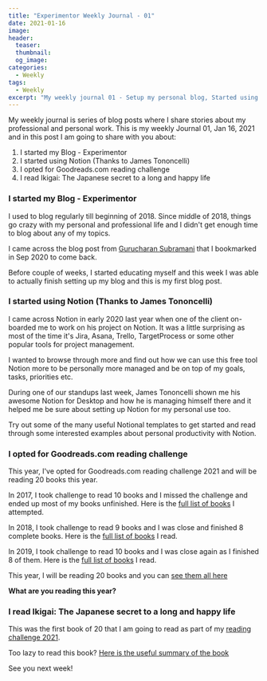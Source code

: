 ```yaml
---
title: "Experimentor Weekly Journal - 01"
date: 2021-01-16
image: 
header:
  teaser: 
  thumbnail: 
  og_image: 
categories:
  - Weekly
tags:
  - Weekly
excerpt: "My weekly journal 01 - Setup my personal blog, Started using Notion, Read a small book and more"
---
```


My weekly journal is series of blog posts where I share stories about my professional and personal work. This is my weekly Journal 01, Jan 16, 2021 and in this post I am going to share with you about:

1. I started my Blog - Experimentor
2. I started using Notion (Thanks to James Tononcelli)
3. I opted for Goodreads.com reading challenge
4. I read Ikigai: The Japanese secret to a long and happy life 

### I started my Blog - Experimentor
I used to blog regularly till beginning of 2018. Since middle of 2018, things go crazy with my personal and professional life and I didn't get enough time to blog about any of my topics.

I came across the blog post from [Gurucharan Subramani](https://www.gurucharan.in/blog/blogging-as-a-developer/) that I bookmarked in Sep 2020 to come back. 

Before couple of weeks, I started educating myself and this week I was able to actually finish setting up my blog and this is my first blog post.

### I started using Notion (Thanks to James Tononcelli)
I came across Notion in early 2020 last year when one of the client on-boarded me to work on his project on Notion. It was a little surprising as most of the time it's Jira, Asana, Trello, TargetProcess or some other popular tools for project management. 

I wanted to browse through more and find out how we can use this free tool Notion more to be personally more managed and be on top of my goals, tasks, priorities etc.

During one of our standups last week, James Tononcelli shown me his awesome Notion for Desktop and how he is managing himself there and it helped me be sure about setting up Notion for my personal use too.

Try out some of the many useful Notional templates to get started and read through some interested examples about personal productivity with Notion.

### I opted for Goodreads.com reading challenge 
This year, I've opted for Goodreads.com reading challenge 2021 and will be reading 20 books this year.

In 2017, I took challenge to read 10 books and I missed the challenge and ended up most of my books unfinished. Here is the [full list of books](https://www.goodreads.com/user_challenges/8895320) I attempted.

In 2018, I took challenge to read 9 books and I was close and finished 8 complete books. Here is the [full list of books](https://www.goodreads.com/user_challenges/10652962) I read.

In 2019, I took challenge to read 10 books and I was close again as I finished 8 of them. Here is the [full list of books](https://www.goodreads.com/user_challenges/15880605) I read.

This year, I will be reading 20 books and you can [see them all here](https://www.goodreads.com/user_challenges/27191844)

**What are you reading this year?**

### I read Ikigai: The Japanese secret to a long and happy life 

This was the first book of 20 that I am going to read as part of my [reading challenge 2021](https://www.goodreads.com/user_challenges/27191844).

Too lazy to read this book? [Here is the useful summary of the book](https://www.sloww.co/ikigai-book/)

See you next week!






